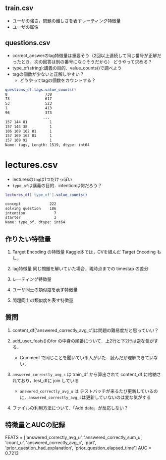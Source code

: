 ## train.csv
- ユーザの強さ，問題の難しさを表すレーティング特徴量
- ユーザの属性

## questions.csv
- correct_answerのlag特徴量は重要そう（2回以上連続して同じ番号が正解だったとき，次の回答は別の番号になりそうだから）
どうやって求める？
- type_of(string):講義の目的．value_counts()で調べよう
- tagの個数が少ないと正解しやすい？
    - どうやってtagの個数をカウントする？
``` bash
questions_df.tags.value_counts()
8                 738
73                617
53                523
1                 413
96                373
                 ... 
157 144 81          1
157 144 38          1
106 169 162 81      1
157 169 162 81      1
157 169 92          1
Name: tags, Length: 1519, dtype: int64
```

# lectures.csv
- lecturesの`tag`は1つだけっぽい
- `type_of`は講義の目的．intentionは何だろう？

``` bash
lectures_df['type_of'].value_counts()

concept             222
solving question    186
intention             7
starter               3
Name: type_of, dtype: int64
```

## 作りたい特徴量
1. Target Encoding の特徴量
    Kaggle本では，CVを組んだ Target Encoding
    もし，


2. lag特徴量
    同じ問題を解いていた場合，現時点までの timestap の差分
3. レーティング特徴量
4. ユーザ同士の類似度を表す特徴量
5. 問題同士の類似度を表す特徴量


## 質問
1. content_df['answered_correctly_avg_c']は問題の難易度だと思っていい？
2. add_user_feats()のfor の中身の順番について．上2行と下2行は逆な気がする．
    - Comment で同じことを聞いている人がいた．読んだが理解できていない．

3.  `answered_correctly_avg_c` は train_df から算出されて content_df に格納されており，test_dfに join している
    - `answered_correctly_avg_u` は テストバッチが来るたび更新しているのに，`answered_correctly_avg_c`は更新していないのは変な気がする
4. ファイルの利用方法について．「Add data」が反応しない？

## 特徴量とAUCの記録
FEATS = ['answered_correctly_avg_u', 'answered_correctly_sum_u', 'count_u', 'answered_correctly_avg_c', 'part', 'prior_question_had_explanation', 'prior_question_elapsed_time']
AUC = 0.7213


